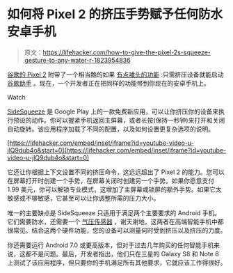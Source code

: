# 如何将 Pixel 2 的挤压手势赋予任何防水安卓手机

> 原文：<https://lifehacker.com/how-to-give-the-pixel-2s-squeeze-gesture-to-any-water-r-1823954836>

[谷歌的 Pixel 2](https://lifehacker.com/how-to-switch-from-the-iphone-to-the-pixel-2-1820769729) 附带了一个相当酷的如果 [有点噱头的功能](https://lifehacker.com/the-pixel-2s-biggest-gimmick-might-actually-be-its-best-1819163006) :只需挤压设备就能启动 [谷歌助手](https://lifehacker.com/everything-your-google-home-can-do-is-now-listed-on-one-1821951991) 。现在，一个开发者正在把同样的功能带到你现在的安卓手机上。

Watch

[SideSqueeze](https://play.google.com/store/apps/details?id=com.pocketdevelopers.sidesqueeze) 是 Google Play 上的一款免费新应用，可以让你挤压你的设备来执行预设的动作。你可以握紧手机返回主屏幕，或者长按(保持一秒钟)来打开和关闭自动旋转。该应用程序加载了不同的配置，以及如何设置更复杂选项的说明。

 [https://lifehacker.com/embed/inset/iframe?id=youtube-video-u-jlQ9dub4o&start=0](https://lifehacker.com/embed/inset/iframe?id=youtube-video-u-jlQ9dub4o&start=0) 

它还让你根据上下文设置不同的挤压命令，这远远超出了 Pixel 2 的能力。您可以在屏幕打开时创建一个手势，在屏幕关闭时创建另一个手势。如果你愿意支付 1.99 美元，你可以解锁专业模式，这增加了主屏幕或锁屏的额外手势。如果它太敏感或不够敏感，它甚至可以让你调整所需的压力大小。

唯一的主要缺点是 SideSqueeze 只适用于满足两个主要要求的 Android 手机。它们需要防水，还需要一个 [气压传感器](https://www.phonegg.com/list/303-Cell-Phones-with-Barometer) ，谢天谢地，这两者在高端智能手机中都很常见。结合这两个硬件功能，您的设备可以测量何时受到挤压以及挤压的力度。

你还需要运行 Android 7.0 或更高版本，但对于过去几年购买的任何智能手机来说，这都不是问题。最后，开发者指出，他们只在三星的 Galaxy S8 和 Note 8 上测试了该应用程序，但只要你的手机满足所有其他要求，它就应该工作得很好。